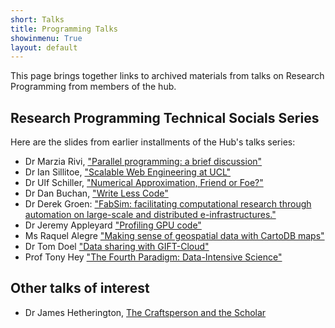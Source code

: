 ```yaml
---
short: Talks
title: Programming Talks
showinmenu: True
layout: default
---
```


This page brings together links to archived materials from talks
on Research Programming from members of the hub.

Research Programming Technical Socials Series
---------------------------------------------

Here are the slides from earlier installments of the Hub's talks series:

* Dr Marzia Rivi, ["Parallel programming: a brief discussion"](./socials-20151110-rivi.pdf)
* Dr Ian Sillitoe, ["Scalable Web Engineering at UCL"](./socials-20151014-sillitoe.pdf)
* Dr Ulf Schiller, ["Numerical Approximation, Friend or Foe?"](./socials-20150909-uschille.pdf)
* Dr Dan Buchan, ["Write Less Code"](./socials-20151209-buchan.pdf)
* Dr Derek Groen: ["FabSim: facilitating computational research through automation on large-scale and distributed e-infrastructures."](./socials20160111-derekgroen.pdf)
* Dr Jeremy Appleyard ["Profiling GPU code"](./socials-20160211-appleyard.pdf)
* Ms Raquel Alegre ["Making sense of geospatial data with CartoDB maps"](http://slides.com/raquelalegre/maps)
* Dr Tom Doel ["Data sharing with GIFT-Cloud"](./socials-20160520-tomdoel.pdf)
* Prof Tony Hey ["The Fourth Paradigm: Data-Intensive Science"](./socials-20160513-hey.pdf)

Other talks of interest
-----------------------

* Dr James Hetherington, [The Craftsperson and the Scholar](http://development.rc.ucl.ac.uk/talks/rsd/scholar.html)
